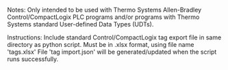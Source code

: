 Notes:
Only intended to be used with Thermo Systems Allen-Bradley Control/CompactLogix PLC programs and/or programs with Thermo Systems standard User-defined Data Types (UDTs).

Instructions:
Include standard Control/CompactLogix tag export file in same directory as python script.
Must be in .xlsx format, using file name 'tags.xlsx'
File 'tag import.json' will be generated/updated when the script runs successfully.